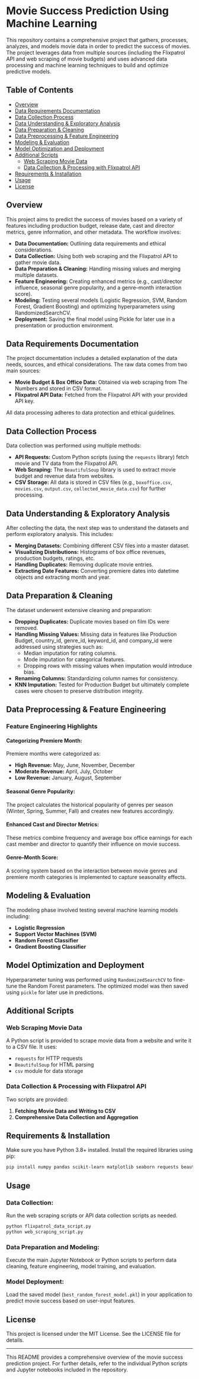 # Movie Success Prediction Using Machine Learning

This repository contains a comprehensive project that gathers, processes, analyzes, and models movie data in order to predict the success of movies. The project leverages data from multiple sources (including the Flixpatrol API and web scraping of movie budgets) and uses advanced data processing and machine learning techniques to build and optimize predictive models.

## Table of Contents
- [Overview](#overview)
- [Data Requirements Documentation](#data-requirements-documentation)
- [Data Collection Process](#data-collection-process)
- [Data Understanding & Exploratory Analysis](#data-understanding--exploratory-analysis)
- [Data Preparation & Cleaning](#data-preparation--cleaning)
- [Data Preprocessing & Feature Engineering](#data-preprocessing--feature-engineering)
- [Modeling & Evaluation](#modeling--evaluation)
- [Model Optimization and Deployment](#model-optimization-and-deployment)
- [Additional Scripts](#additional-scripts)
  - [Web Scraping Movie Data](#web-scraping-movie-data)
  - [Data Collection & Processing with Flixpatrol API](#data-collection--processing-with-flixpatrol-api)
- [Requirements & Installation](#requirements--installation)
- [Usage](#usage)
- [License](#license)

## Overview
This project aims to predict the success of movies based on a variety of features including production budget, release date, cast and director metrics, genre information, and other metadata. The workflow involves:

- **Data Documentation:** Outlining data requirements and ethical considerations.
- **Data Collection:** Using both web scraping and the Flixpatrol API to gather movie data.
- **Data Preparation & Cleaning:** Handling missing values and merging multiple datasets.
- **Feature Engineering:** Creating enhanced metrics (e.g., cast/director influence, seasonal genre popularity, and a genre–month interaction score).
- **Modeling:** Testing several models (Logistic Regression, SVM, Random Forest, Gradient Boosting) and optimizing hyperparameters using RandomizedSearchCV.
- **Deployment:** Saving the final model using Pickle for later use in a presentation or production environment.

## Data Requirements Documentation
The project documentation includes a detailed explanation of the data needs, sources, and ethical considerations. The raw data comes from two main sources:

- **Movie Budget & Box Office Data:** Obtained via web scraping from The Numbers and stored in CSV format.
- **Flixpatrol API Data:** Fetched from the Flixpatrol API with your provided API key.

All data processing adheres to data protection and ethical guidelines.

## Data Collection Process
Data collection was performed using multiple methods:

- **API Requests:** Custom Python scripts (using the `requests` library) fetch movie and TV data from the Flixpatrol API.
- **Web Scraping:** The `BeautifulSoup` library is used to extract movie budget and revenue data from websites.
- **CSV Storage:** All data is stored in CSV files (e.g., `boxoffice.csv`, `movies.csv`, `output.csv`, `collected_movie_data.csv`) for further processing.

## Data Understanding & Exploratory Analysis
After collecting the data, the next step was to understand the datasets and perform exploratory analysis. This includes:

- **Merging Datasets:** Combining different CSV files into a master dataset.
- **Visualizing Distributions:** Histograms of box office revenues, production budgets, ratings, etc.
- **Handling Duplicates:** Removing duplicate movie entries.
- **Extracting Date Features:** Converting premiere dates into datetime objects and extracting month and year.

## Data Preparation & Cleaning
The dataset underwent extensive cleaning and preparation:

- **Dropping Duplicates:** Duplicate movies based on film IDs were removed.
- **Handling Missing Values:** Missing data in features like Production Budget, country_id, genre_id, keyword_id, and company_id were addressed using strategies such as:
  - Median imputation for rating columns.
  - Mode imputation for categorical features.
  - Dropping rows with missing values when imputation would introduce bias.
- **Renaming Columns:** Standardizing column names for consistency.
- **KNN Imputation:** Tested for Production Budget but ultimately complete cases were chosen to preserve distribution integrity.

## Data Preprocessing & Feature Engineering
### Feature Engineering Highlights

#### Categorizing Premiere Month:
Premiere months were categorized as:

- **High Revenue:** May, June, November, December
- **Moderate Revenue:** April, July, October
- **Low Revenue:** January, August, September

#### Seasonal Genre Popularity:
The project calculates the historical popularity of genres per season (Winter, Spring, Summer, Fall) and creates new features accordingly.

#### Enhanced Cast and Director Metrics:
These metrics combine frequency and average box office earnings for each cast member and director to quantify their influence on movie success.

#### Genre–Month Score:
A scoring system based on the interaction between movie genres and premiere month categories is implemented to capture seasonality effects.

## Modeling & Evaluation
The modeling phase involved testing several machine learning models including:

- **Logistic Regression**
- **Support Vector Machines (SVM)**
- **Random Forest Classifier**
- **Gradient Boosting Classifier**

## Model Optimization and Deployment
Hyperparameter tuning was performed using `RandomizedSearchCV` to fine-tune the Random Forest parameters. The optimized model was then saved using `pickle` for later use in predictions.

## Additional Scripts
### Web Scraping Movie Data
A Python script is provided to scrape movie data from a website and write it to a CSV file. It uses:

- `requests` for HTTP requests
- `BeautifulSoup` for HTML parsing
- `csv` module for data storage

### Data Collection & Processing with Flixpatrol API
Two scripts are provided:

1. **Fetching Movie Data and Writing to CSV**
2. **Comprehensive Data Collection and Aggregation**

## Requirements & Installation
Make sure you have Python 3.8+ installed. Install the required libraries using pip:

```bash
pip install numpy pandas scikit-learn matplotlib seaborn requests beautifulsoup4 joblib
```

## Usage
### Data Collection:
Run the web scraping scripts or API data collection scripts as needed.

```bash
python flixpatrol_data_script.py
python web_scraping_script.py
```

### Data Preparation and Modeling:
Execute the main Jupyter Notebook or Python scripts to perform data cleaning, feature engineering, model training, and evaluation.

### Model Deployment:
Load the saved model (`best_random_forest_model.pkl`) in your application to predict movie success based on user-input features.

## License
This project is licensed under the MIT License. See the LICENSE file for details.

---

This README provides a comprehensive overview of the movie success prediction project. For further details, refer to the individual Python scripts and Jupyter notebooks included in the repository.
